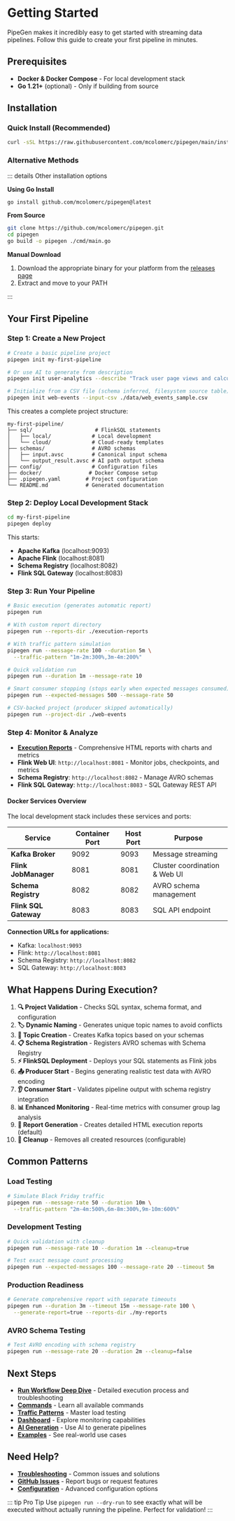 # Getting Started

PipeGen makes it incredibly easy to get started with streaming data pipelines. Follow this guide to create your first pipeline in minutes.

## Prerequisites

- **Docker & Docker Compose** - For local development stack
- **Go 1.21+** (optional) - Only if building from source

## Installation

### Quick Install (Recommended)

```bash
curl -sSL https://raw.githubusercontent.com/mcolomerc/pipegen/main/install.sh | bash
```

### Alternative Methods

::: details Other installation options

**Using Go Install**
```bash
go install github.com/mcolomerc/pipegen@latest
```

**From Source**
```bash
git clone https://github.com/mcolomerc/pipegen.git
cd pipegen
go build -o pipegen ./cmd/main.go
```

**Manual Download**
1. Download the appropriate binary for your platform from the [releases page](https://github.com/mcolomerc/pipegen/releases)
2. Extract and move to your PATH

:::

## Your First Pipeline

### Step 1: Create a New Project

```bash
# Create a basic pipeline project
pipegen init my-first-pipeline

# Or use AI to generate from description
pipegen init user-analytics --describe "Track user page views and calculate session duration analytics" --domain "ecommerce"

# Initialize from a CSV file (schema inferred, filesystem source table)
pipegen init web-events --input-csv ./data/web_events_sample.csv
```

This creates a complete project structure:
```
my-first-pipeline/
├── sql/                    # FlinkSQL statements
│   ├── local/             # Local development
│   └── cloud/             # Cloud-ready templates  
├── schemas/               # AVRO schemas
│   ├── input.avsc         # Canonical input schema
│   └── output_result.avsc # AI path output schema
├── config/                # Configuration files
├── docker/               # Docker Compose setup
├── .pipegen.yaml        # Project configuration
└── README.md            # Generated documentation
```

### Step 2: Deploy Local Development Stack

```bash
cd my-first-pipeline
pipegen deploy
```

This starts:
- **Apache Kafka** (localhost:9093)
- **Apache Flink** (localhost:8081)
- **Schema Registry** (localhost:8082)
- **Flink SQL Gateway** (localhost:8083)

### Step 3: Run Your Pipeline

```bash
# Basic execution (generates automatic report)
pipegen run

# With custom report directory
pipegen run --reports-dir ./execution-reports

# With traffic pattern simulation
pipegen run --message-rate 100 --duration 5m \
  --traffic-pattern "1m-2m:300%,3m-4m:200%"

# Quick validation run
pipegen run --duration 1m --message-rate 10

# Smart consumer stopping (stops early when expected messages consumed)
pipegen run --expected-messages 500 --message-rate 50

# CSV-backed project (producer skipped automatically)
pipegen run --project-dir ./web-events
```

### Step 4: Monitor & Analyze

- **[Execution Reports](./features/reports.md)** - Comprehensive HTML reports with charts and metrics
- **Flink Web UI**: `http://localhost:8081` - Monitor jobs, checkpoints, and metrics
- **Schema Registry**: `http://localhost:8082` - Manage AVRO schemas
- **Flink SQL Gateway**: `http://localhost:8083` - SQL Gateway REST API

#### Docker Services Overview
The local development stack includes these services and ports:

| Service | Container Port | Host Port | Purpose |
|---------|----------------|-----------|---------|
| **Kafka Broker** | 9092 | 9093 | Message streaming |
| **Flink JobManager** | 8081 | 8081 | Cluster coordination & Web UI |
| **Schema Registry** | 8082 | 8082 | AVRO schema management |
| **Flink SQL Gateway** | 8083 | 8083 | SQL API endpoint |

**Connection URLs for applications:**
- Kafka: `localhost:9093`
- Flink: `http://localhost:8081`
- Schema Registry: `http://localhost:8082`
- SQL Gateway: `http://localhost:8083`

## What Happens During Execution?

1. **🔍 Project Validation** - Checks SQL syntax, schema format, and configuration
2. **🏷️ Dynamic Naming** - Generates unique topic names to avoid conflicts
3. **📝 Topic Creation** - Creates Kafka topics based on your schemas
4. **📋 Schema Registration** - Registers AVRO schemas with Schema Registry
5. **⚡ FlinkSQL Deployment** - Deploys your SQL statements as Flink jobs
6. **📤 Producer Start** - Begins generating realistic test data with AVRO encoding
7. **👂 Consumer Start** - Validates pipeline output with schema registry integration
8. **📊 Enhanced Monitoring** - Real-time metrics with consumer group lag analysis
9. **📄 Report Generation** - Creates detailed HTML execution reports (default)
10. **🧹 Cleanup** - Removes all created resources (configurable)

## Common Patterns

### Load Testing
```bash
# Simulate Black Friday traffic
pipegen run --message-rate 50 --duration 10m \
  --traffic-pattern "2m-4m:500%,6m-8m:300%,9m-10m:600%"
```

### Development Testing
```bash
# Quick validation with cleanup
pipegen run --message-rate 10 --duration 1m --cleanup=true

# Test exact message count processing
pipegen run --expected-messages 100 --message-rate 20 --timeout 5m
```

### Production Readiness
```bash
# Generate comprehensive report with separate timeouts
pipegen run --duration 3m --timeout 15m --message-rate 100 \
  --generate-report=true --reports-dir ./my-reports
```

### AVRO Schema Testing
```bash
# Test AVRO encoding with schema registry
pipegen run --message-rate 20 --duration 2m --cleanup=false
```

## Next Steps

- **[Run Workflow Deep Dive](./run-workflow)** - Detailed execution process and troubleshooting
- **[Commands](./commands)** - Learn all available commands
- **[Traffic Patterns](./traffic-patterns)** - Master load testing
- **[Dashboard](./dashboard)** - Explore monitoring capabilities
- **[AI Generation](./ai-generation)** - Use AI to generate pipelines
- **[Examples](./examples)** - See real-world use cases

## Need Help?

- **[Troubleshooting](./advanced/troubleshooting)** - Common issues and solutions
- **[GitHub Issues](https://github.com/mcolomerc/pipegen/issues)** - Report bugs or request features
- **[Configuration](./configuration)** - Advanced configuration options

::: tip Pro Tip
Use `pipegen run --dry-run` to see exactly what will be executed without actually running the pipeline. Perfect for validation!
:::
